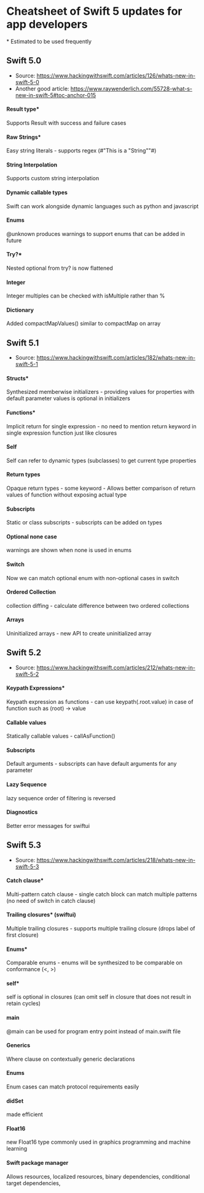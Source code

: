 # Cheatsheet of Swift 5 updates for app developers
\* Estimated to be used frequently
## Swift 5.0
- Source: https://www.hackingwithswift.com/articles/126/whats-new-in-swift-5-0
- Another good article: https://www.raywenderlich.com/55728-what-s-new-in-swift-5#toc-anchor-015
#### Result type*
Supports Result with success and failure cases
#### Raw Strings*
Easy string literals - supports regex (#"This is a "String""#)
#### String Interpolation
Supports custom string interpolation
#### Dynamic callable types
Swift can work alongside dynamic languages such as python and javascript
#### Enums 
@unknown produces warnings to support enums that can be added in future
#### Try?*
Nested optional from try? is now flattened
#### Integer
Integer multiples can be checked with isMultiple rather than %
#### Dictionary
Added compactMapValues() similar to compactMap on array
## Swift 5.1
- Source: https://www.hackingwithswift.com/articles/182/whats-new-in-swift-5-1
#### Structs*
Synthesized memberwise initializers - providing values for properties with default parameter values is optional in initializers
#### Functions*
Implicit return for single expression - no need to mention return keyword in single expression function just like closures
#### Self
Self can refer to dynamic types (subclasses) to get current type properties
#### Return types
Opaque return types - some keyword - Allows better comparison of return values of function without exposing actual type
#### Subscripts
Static or class subscripts - subscripts can be added on types
#### Optional none case
warnings are shown when none is used in enums
#### Switch
Now we can match optional enum with non-optional cases in switch
#### Ordered Collection
collection diffing - calculate difference between two ordered collections
#### Arrays
Uninitialized arrays - new API to create uninitialized array
## Swift 5.2
- Source: https://www.hackingwithswift.com/articles/212/whats-new-in-swift-5-2
#### Keypath Expressions*
Keypath expression as functions - can use keypath(\.root.value) in case of function such as (root) -> value
#### Callable values
Statically callable values - callAsFunction()
#### Subscripts
Default arguments - subscripts can have default arguments for any parameter
#### Lazy Sequence
lazy sequence order of filtering is reversed
#### Diagnostics
Better error messages for swiftui
## Swift 5.3
- Source: https://www.hackingwithswift.com/articles/218/whats-new-in-swift-5-3
#### Catch clause*
Multi-pattern catch clause - single catch block can match multiple patterns (no need of switch in catch clause)
#### Trailing closures* (swiftui)
Multiple trailing closures - supports multiple trailing closure (drops label of first closure)
#### Enums*
Comparable enums - enums will be synthesized to be comparable on conformance (<, >)
#### self*
self is optional in closures (can omit self in closure that does not result in retain cycles)
#### main
@main can be used for program entry point instead of main.swift file
#### Generics
Where clause on contextually generic declarations
#### Enums
Enum cases can match protocol requirements easily
#### didSet
made efficient
#### Float16
new Float16 type commonly used in graphics programming and machine learning
#### Swift package manager
Allows resources, localized resources, binary dependencies, conditional target dependencies, 

